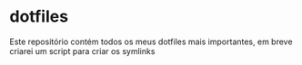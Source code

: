 # dotfiles

Este repositório contém todos os meus dotfiles mais importantes, em breve criarei um script para criar os symlinks
